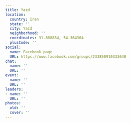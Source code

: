 ```yaml
---
title: Yazd
location:
  country: Iran
  state: ''
  city: Yazd
  neighborhood: ''
  coordinates: 31.888834, 54.364304
  plusCode: ''
social:
  name: Facebook page
  URL: https://www.facebook.com/groups/233850910333640
chat:
  name: ''
  URL: ''
event:
  name: ''
  URL: ''
leaders:
- name: ''
  URL: ''
photos:
  old: ''
  cover: ''
---
```

